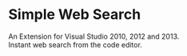 Simple Web Search
=================

An Extension for Visual Studio 2010, 2012 and 2013.  
Instant web search from the code editor.
